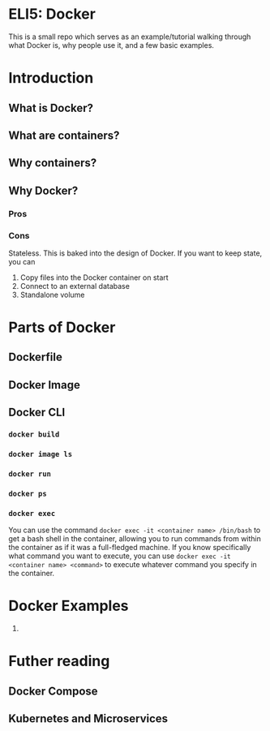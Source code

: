 # ELI5: Docker

This is a small repo which serves as an example/tutorial walking through what Docker is, why people use it, and a few basic examples.

# Introduction
## What is Docker?
## What are containers?
## Why containers?
## Why Docker?
### Pros
### Cons
Stateless. This is baked into the design of Docker. If you want to keep state, you can
1. Copy files into the Docker container on start
1. Connect to an external database
1. Standalone volume

# Parts of Docker
## Dockerfile
## Docker Image
## Docker CLI
### `docker build`
### `docker image ls`
### `docker run`
### `docker ps`
### `docker exec`
You can use the command `docker exec -it <container name> /bin/bash` to get a bash shell in the container, allowing you to run commands from within the container as if it was a full-fledged machine. If you know specifically what command you want to execute, you can use `docker exec -it <container name> <command>` to execute whatever command you specify in the container.

# Docker Examples
1. 

# Futher reading
## Docker Compose
## Kubernetes and Microservices